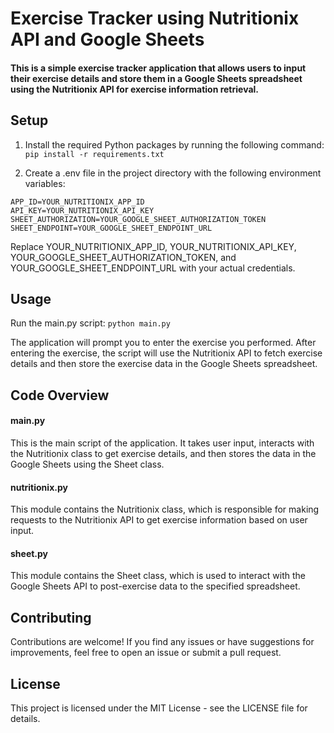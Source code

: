 # Exercise Tracker using Nutritionix API and Google Sheets
#### This is a simple exercise tracker application that allows users to input their exercise details and store them in a Google Sheets spreadsheet using the Nutritionix API for exercise information retrieval.

## Setup
1. Install the required Python packages by running the following command:
   `pip install -r requirements.txt`
   
2. Create a .env file in the project directory with the following environment variables:
```
APP_ID=YOUR_NUTRITIONIX_APP_ID
API_KEY=YOUR_NUTRITIONIX_API_KEY
SHEET_AUTHORIZATION=YOUR_GOOGLE_SHEET_AUTHORIZATION_TOKEN
SHEET_ENDPOINT=YOUR_GOOGLE_SHEET_ENDPOINT_URL
```

Replace YOUR_NUTRITIONIX_APP_ID, YOUR_NUTRITIONIX_API_KEY, YOUR_GOOGLE_SHEET_AUTHORIZATION_TOKEN, and YOUR_GOOGLE_SHEET_ENDPOINT_URL with your actual credentials.

## Usage
Run the main.py script:
`python main.py`

The application will prompt you to enter the exercise you performed. After entering the exercise, the script will use the Nutritionix API to fetch exercise details and then store the exercise data in the Google Sheets spreadsheet.

## Code Overview
#### main.py
This is the main script of the application. It takes user input, interacts with the Nutritionix class to get exercise details, and then stores the data in the Google Sheets using the Sheet class.

#### nutritionix.py
This module contains the Nutritionix class, which is responsible for making requests to the Nutritionix API to get exercise information based on user input.

#### sheet.py
This module contains the Sheet class, which is used to interact with the Google Sheets API to post-exercise data to the specified spreadsheet.

## Contributing
Contributions are welcome! If you find any issues or have suggestions for improvements, feel free to open an issue or submit a pull request.

## License
This project is licensed under the MIT License - see the LICENSE file for details.
